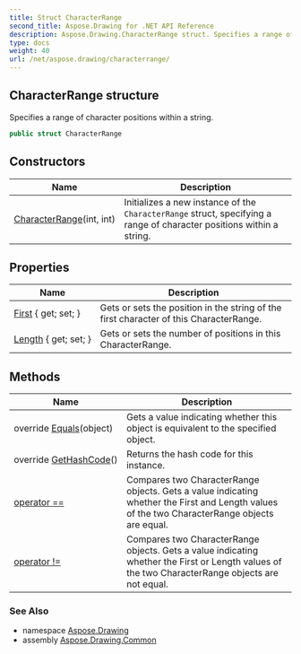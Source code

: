 ```yaml
---
title: Struct CharacterRange
second_title: Aspose.Drawing for .NET API Reference
description: Aspose.Drawing.CharacterRange struct. Specifies a range of character positions within a string
type: docs
weight: 40
url: /net/aspose.drawing/characterrange/
---
```

## CharacterRange structure

Specifies a range of character positions within a string.

```csharp
public struct CharacterRange
```

## Constructors

| Name | Description |
| --- | --- |
| [CharacterRange](characterrange/)(int, int) | Initializes a new instance of the `CharacterRange` struct, specifying a range of character positions within a string. |

## Properties

| Name | Description |
| --- | --- |
| [First](../../aspose.drawing/characterrange/first/) { get; set; } | Gets or sets the position in the string of the first character of this CharacterRange. |
| [Length](../../aspose.drawing/characterrange/length/) { get; set; } | Gets or sets the number of positions in this CharacterRange. |

## Methods

| Name | Description |
| --- | --- |
| override [Equals](../../aspose.drawing/characterrange/equals/)(object) | Gets a value indicating whether this object is equivalent to the specified object. |
| override [GetHashCode](../../aspose.drawing/characterrange/gethashcode/)() | Returns the hash code for this instance. |
| [operator ==](../../aspose.drawing/characterrange/op_equality/) | Compares two CharacterRange objects. Gets a value indicating whether the First and Length values of the two CharacterRange objects are equal. |
| [operator !=](../../aspose.drawing/characterrange/op_inequality/) | Compares two CharacterRange objects. Gets a value indicating whether the First or Length values of the two CharacterRange objects are not equal. |

### See Also

* namespace [Aspose.Drawing](../../aspose.drawing/)
* assembly [Aspose.Drawing.Common](../../)


